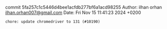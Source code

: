commit 5fa257c1c5446d4bee1acfdb277bf6a1acd98255
Author: ilhan orhan <ilhan.orhan007@gmail.com>
Date:   Fri Nov 15 11:41:23 2024 +0200

    chore: update chromedriver to 131 (#10190)
